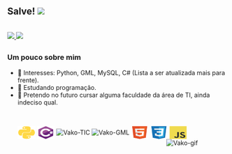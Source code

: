 ## Salve! <img src="https://raw.githubusercontent.com/iampavangandhi/iampavangandhi/master/gifs/Hi.gif" width="30px"></h2>

</br>
<div>

  <a href="https://github.com/vaaako">
     <img height="180em" src="https://github-readme-stats.vercel.app/api?username=vaaako&show_icons=true&theme=radical&include_all_commits=true&count_private=true"/>
  
  <a href="https://github.com/anuraghazra/github-readme-stats">
  <img height="180em" src="https://github-readme-stats.vercel.app/api/top-langs/?username=vaaako&layout=compact&langs_count=8&theme=radical" />
</a>

##
### Um pouco sobre mim

- 💾 Interesses: Python, GML, MySQL, C# (Lista a ser atualizada mais para frente).
- 💽 Estudando programação.
- 🌱 Pretendo no futuro cursar alguma faculdade da área de TI, ainda indeciso qual.
##
<div>
<div style="display: inline_block"><br>
⠀⠀ 
<img align="center" alt="Vako-Py" height="30" width="40" src="https://raw.githubusercontent.com/devicons/devicon/master/icons/python/python-plain.svg">
  <img align="center" alt="Vako-Csharp" height="30" width="40" src="https://raw.githubusercontent.com/devicons/devicon/master/icons/csharp/csharp-original.svg">
  

  <img align="center" alt="Vako-TIC" height="40" width="40" src="https://cdn.discordapp.com/attachments/722266734115029065/833339104921518080/tic.png">


  <img align="center" alt="Vako-GML" height="40" width="40" src="https://cdn.discordapp.com/attachments/722266734115029065/833336953419857930/game-maker.png">


  <img align="center" alt="Vako-HTML" height="30" width="40" src="https://raw.githubusercontent.com/devicons/devicon/master/icons/html5/html5-original.svg">
  <img align="center" alt="Vako-CSS" height="30" width="40" src="https://raw.githubusercontent.com/devicons/devicon/master/icons/css3/css3-original.svg">
  <img align="center" alt="Vako-JS" height="30" width="40" src="https://raw.githubusercontent.com/devicons/devicon/master/icons/javascript/javascript-original.svg">
  
  <img align="right" alt="Vako-gif" height="140" width="140" src="https://cdn.discordapp.com/attachments/722266734115029065/833325236753006632/kukuGIFin.gif">
  
  
##
  
  
